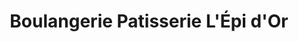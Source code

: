 ---
title: "Boulangerie Patisserie L'Épi d'Or"
url: /nimes/boulangerie-patisserie-lepi-dor/
shop: Bäckerei
---